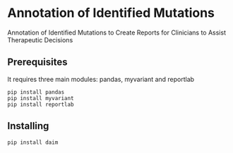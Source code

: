 # Annotation of Identified Mutations

Annotation of Identified Mutations to Create Reports for Clinicians to Assist Therapeutic Decisions

## Prerequisites

It requires three main modules: pandas, myvariant and reportlab

```
pip install pandas
pip install myvariant
pip install reportlab
```

## Installing

```
pip install daim
```
